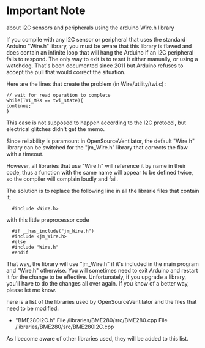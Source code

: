 # Important Note 
about I2C sensors and peripherals using the arduino Wire.h library

If you compile with any I2C sensor or peripheral that uses the standard Arduino "Wire.h" library, you must be aware that this library is flawed and does contain an infinite loop that will hang the Arduino if an I2C peripheral fails to respond. The only way to exit is to reset it either manually, or using a watchdog. That's been documented since 2011 but Arduino refuses to accept the pull that would correct the situation.

Here are the lines that create the problem (in Wire/utility/twi.c) :

```
// wait for read operation to complete
while(TWI_MRX == twi_state){
continue;
}
```

This case is not supposed to happen according to the I2C protocol, but electrical glitches didn't get the memo. 

Since reliability is paramount in OpenSourceVentilator, the default "Wire.h" library can be switched for the "jm_Wire.h" library that corrects the flaw with a timeout.

However, all libraries that use "Wire.h" will reference it by name in their code, thus a function with the same name will appear to be defined twice, so the compiler will complain loudly and fail.

The solution is to replace the following line in all the librarie files that contain it.

```
  #include <Wire.h> 
```
with this little preprocessor code
```
  #if __has_include("jm_Wire.h")
  #include <jm_Wire.h>
  #else
  #include "Wire.h"
  #endif
```

That way, the library will use "jm_Wire.h" if it's included in the main program and "Wire.h" otherwise.
You will sometimes need to exit Arduino and restart it for the change to be effective. Unfortunately, if you upgrade a library, you'll have to do the changes all over again. If you know of a better way, please let me know.

here is a list of the libraries used by OpenSourceVentilator and the files that need to be modified:

 - "BME280I2C.h"
   File /libraries/BME280/src/BME280.cpp
   File /libraries/BME280/src/BME280I2C.cpp

As I become aware of other libraries used, they will be added to this list.
